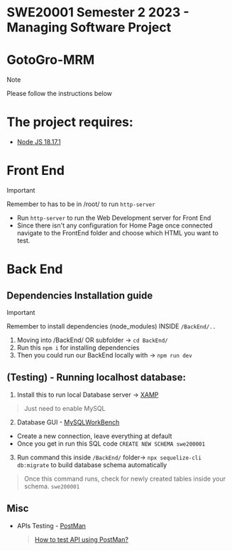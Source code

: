# SWE20001 Semester 2 2023 - Managing Software Project

# GotoGro-MRM

> [!NOTE]
> Please follow the instructions below

# The project requires:

- [Node JS 18.17.1](https://nodejs.org/en)


# Front End
> [!Important]
> Remember to has to be in /root/ to run ```http-server``` 
 - Run ```http-server``` to run the Web Development server for Front End
 - Since there isn't any configuration for Home Page once connected navigate to the FrontEnd folder and choose which HTML you want to test.

# Back End
## Dependencies Installation guide
> [!Important]
> Remember to install dependencies (node_modules) INSIDE ```/BackEnd/.. ```
1. Moving into /BackEnd/ OR subfolder -> `cd BackEnd/`
2. Run this `npm i` for installing dependencies
3. Then you could run our BackEnd locally with -> `npm run dev`

## (Testing) - Running localhost database:

1. Install this to run local Database server -> [XAMP](https://www.apachefriends.org/download.html)
  > Just need to enable MySQL
2. Database GUI - [MySQLWorkBench](https://www.mysql.com/products/workbench/)
  -  Create a new connection, leave everything at default
  -  Once you get in run this SQL code ```CREATE NEW SCHEMA swe200001```
3. Run command this inside ```/BackEnd/``` folder-> `npx sequelize-cli db:migrate` to build database schema automatically
  > Once this command runs, check for newly created tables inside your schema. ```swe200001```

## Misc

- APIs Testing - [PostMan](https://www.postman.com)
  > [How to test API using PostMan?](https://youtu.be/CLG0ha_a0q8?si=X-ED1t5GpPRQ-qct)




